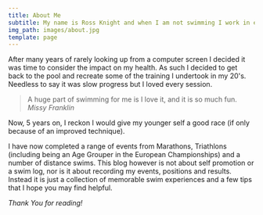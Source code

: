 ```yaml
---
title: About Me
subtitle: My name is Ross Knight and when I am not swimming I work in eCommerce.
img_path: images/about.jpg
template: page
---
```

After many years of rarely looking up from a computer  screen I decided it was time to consider the impact on my health. As such I decided to get back to the pool and recreate some of the training I undertook in my 20's. Needless to say it was slow progress but I loved every session.

> A huge part of swimming for me is I love it, and it is so much fun. <cite>Missy Franklin</cite>

Now, 5 years on, I reckon I would give my younger self a good race (if only because of an improved technique).

I have now completed a range of events from Marathons, Triathlons (including being an Age Grouper in the European Championships) and a number of distance swims. This blog however is not about self promotion or a swim log, nor is it about recording my events, positions and results. Instead it is just a collection of memorable swim experiences and a few tips that I hope you may find helpful.

*Thank You for reading!*
